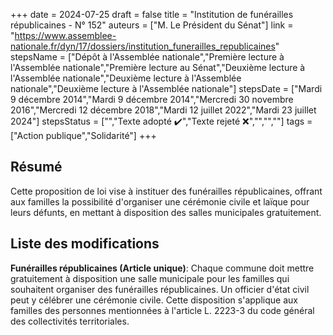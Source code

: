 +++
date = 2024-07-25
draft = false
title = "Institution de funérailles républicaines - N° 152"
auteurs = ["M. Le Président du Sénat"]
link = "https://www.assemblee-nationale.fr/dyn/17/dossiers/institution_funerailles_republicaines"
stepsName = ["Dépôt à l'Assemblée nationale","Première lecture à l'Assemblée nationale","Première lecture au Sénat","Deuxième lecture à l'Assemblée nationale","Deuxième lecture à l'Assemblée nationale","Deuxième lecture à l'Assemblée nationale"]
stepsDate = ["Mardi 9 décembre 2014","Mardi 9 décembre 2014","Mercredi 30 novembre 2016","Mercredi 12 décembre 2018","Mardi 12 juillet 2022","Mardi 23 juillet 2024"]
stepsStatus = ["","Texte adopté ✔️","Texte rejeté ❌","","",""]
tags = ["Action publique","Solidarité"]
+++

## Résumé

Cette proposition de loi vise à instituer des funérailles républicaines, offrant aux familles la possibilité d'organiser une cérémonie civile et laïque pour leurs défunts, en mettant à disposition des salles municipales gratuitement.

## Liste des modifications

**Funérailles républicaines (Article unique)**: Chaque commune doit mettre gratuitement à disposition une salle municipale pour les familles qui souhaitent organiser des funérailles républicaines. Un officier d'état civil peut y célébrer une cérémonie civile. Cette disposition s'applique aux familles des personnes mentionnées à l'article L. 2223-3 du code général des collectivités territoriales.

